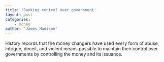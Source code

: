 ```yaml
---
title: 'Banking control over government'
layout: post
categories:
    - money
author: 'James Madison'
---
```


History records that the money changers have used every form of abuse, intrigue, deceit, and violent means possible to maintain their control over governments by controlling the money and its issuance.
